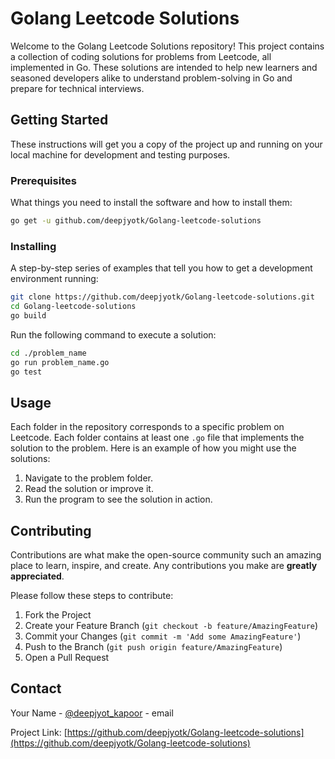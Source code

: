 # Golang Leetcode Solutions

Welcome to the Golang Leetcode Solutions repository! This project contains a collection of coding solutions for problems from Leetcode, all implemented in Go. These solutions are intended to help new learners and seasoned developers alike to understand problem-solving in Go and prepare for technical interviews.

## Getting Started

These instructions will get you a copy of the project up and running on your local machine for development and testing purposes.

### Prerequisites

What things you need to install the software and how to install them:

```bash
go get -u github.com/deepjyotk/Golang-leetcode-solutions
```

### Installing

A step-by-step series of examples that tell you how to get a development environment running:

```bash
git clone https://github.com/deepjyotk/Golang-leetcode-solutions.git
cd Golang-leetcode-solutions
go build
```

Run the following command to execute a solution:

```bash
cd ./problem_name
go run problem_name.go
go test
```

## Usage

Each folder in the repository corresponds to a specific problem on Leetcode. Each folder contains at least one `.go` file that implements the solution to the problem. Here is an example of how you might use the solutions:

1. Navigate to the problem folder.
2. Read the solution or improve it.
3. Run the program to see the solution in action.

## Contributing

Contributions are what make the open-source community such an amazing place to learn, inspire, and create. Any contributions you make are **greatly appreciated**.

Please follow these steps to contribute:

1. Fork the Project
2. Create your Feature Branch (`git checkout -b feature/AmazingFeature`)
3. Commit your Changes (`git commit -m 'Add some AmazingFeature'`)
4. Push to the Branch (`git push origin feature/AmazingFeature`)
5. Open a Pull Request

## Contact

Your Name - [@deepjyot_kapoor](https://twitter.com/deepjyot_kapoor) - email

Project Link: [https://github.com/deepjyotk/Golang-leetcode-solutions](https://github.com/deepjyotk/Golang-leetcode-solutions)